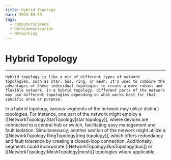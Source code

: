 ```yaml
---
title: Hybrid Topology
date: 2023-09-26
tags:
  - ComputerScience
  - DataCommunication
  - Networking
---
```


# Hybrid Topology

---

```
Hybrid topology is like a mix of different types of network topologies, such as star, bus, ring, or mesh. It's used to combine the advantages of these individual topologies to create a more robust and flexible network. In a hybrid topology, different parts of the network may use different topologies depending on what works best for that specific area or purpose.
```

In a hybrid topology, various segments of the network may utilize distinct topologies. For instance, one part of the network might employ a [[NetworkTopology.StarTopology|star topology]], where devices are connected to a central hub or switch, facilitating easy management and fault isolation. Simultaneously, another section of the network might utilize a [[NetworkTopology.RingTopology|ring topology]], which offers redundancy and fault tolerance by creating a closed-loop connection. Additionally, segments could incorporate [[NetworkTopology.BusTopology|bus]] or [[NetworkTopology.MeshTopology|mesh]] topologies where applicable.
